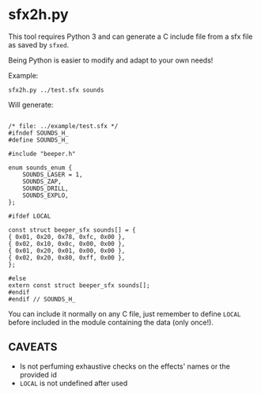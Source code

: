 # sfx2h.py

This tool requires Python 3 and can generate a C include file from a sfx file
as saved by `sfxed`.

Being Python is easier to modify and adapt to your own needs!

Example:
```
sfx2h.py ../test.sfx sounds
```

Will generate:
```

/* file: ../example/test.sfx */
#ifndef SOUNDS_H_
#define SOUNDS_H_

#include "beeper.h"

enum sounds_enum {
	SOUNDS_LASER = 1,
	SOUNDS_ZAP,
	SOUNDS_DRILL,
	SOUNDS_EXPLO,
};

#ifdef LOCAL

const struct beeper_sfx sounds[] = {
{ 0x01, 0x20, 0x78, 0xfc, 0x00 },
{ 0x02, 0x10, 0x0c, 0x00, 0x00 },
{ 0x01, 0x20, 0x01, 0x00, 0x00 },
{ 0x02, 0x20, 0x80, 0xff, 0x00 },
};

#else
extern const struct beeper_sfx sounds[];
#endif
#endif // SOUNDS_H_
```

You can include it normally on any C file, just remember to define `LOCAL`
before included in the module containing the data (only once!).

## CAVEATS

* Is not perfuming exhaustive checks on the effects' names or the provided id
* `LOCAL` is not undefined after used

